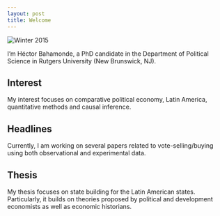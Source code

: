 ```yaml
---
layout: post
title: Welcome
---
```


![Winter 2015](/Users/hectorbahamonde/RU/GitHub/hbahamonde.github.io/images/profile/pic1.jpg "Test")


I’m Héctor Bahamonde, a PhD candidate in the Department of Political Science in Rutgers University (New Brunswick, NJ). 

## Interest

My interest focuses on comparative political economy, Latin America, quantitative methods and causal inference.

## Headlines

Currently, I am working on several papers related to vote-selling/buying using both observational and experimental data. 

## Thesis

My thesis focuses on state building for the Latin American states. Particularly, it builds on theories proposed by political and development economists as well as economic historians.